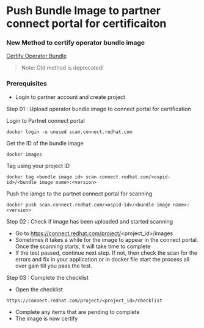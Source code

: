 # Push Bundle Image to partner connect portal for certificaiton


### New Method to certify operator bundle image
[Certify Operator Bundle](https://github.com/redhat-openshift-ecosystem/certification-releases/blob/main/4.9/ga/operator-cert-workflow.md)

> Note: Old method is deprecated!
### Prerequisites
* Login to partner account and create project

Step 01 : Upload operator bundle image to connect portal for certification

Login to Partnet connect portal
```console
docker login -u unused scan.connect.redhat.com
```
Get the ID of the bundle image
```console
docker images
```
Tag using your project ID
```console
docker tag <bundle image id> scan.connect.redhat.com/<ospid-id>/<bundle image name>:<version>
```
Push the iamge to the partnet connect portal for scanning
```console
docker push scan.connect.redhat.com/<ospid-id>/<bundle image name>:<version>
```
Step 02 : Check if image has been uploaded and started scanning
- Go to https://connect.redhat.com/project/<project_id>/images
- Sometimes it takes a while for the image to appear in the connect portal. Once the scanning starts, it will take time to complete
- If the test passed, continue next step. If not, then check the scan for the errors and fix in your application or in docker file start the process all over gain till you pass the test.

Step 03 : Complete the checklist
- Open the checklist 
```console
https://connect.redhat.com/project/<project_id>/checklist
```
- Complete any items that are pending to complete
- The image is now certify
